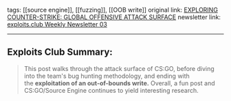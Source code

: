 tags: [[source engine]], [[fuzzing]], [[OOB write]] 
original link: [EXPLORING COUNTER-STRIKE: GLOBAL OFFENSIVE ATTACK SURFACE](https://www.synacktiv.com/publications/exploring-counter-strike-global-offensive-attack-surface?ref=blog.exploits.club)
newsletter link: [exploits.club Weekly Newsletter 03](https://blog.exploits.club/exploits-club-weekly-newsletter-03/) 

---
## Exploits Club Summary:
> This post walks through the attack surface of CS:GO, before diving into the team's bug hunting methodology, and ending with the **exploitation of an out-of-bounds write.** Overall, a fun post and CS:GO/Source Engine continues to yield interesting research. 

